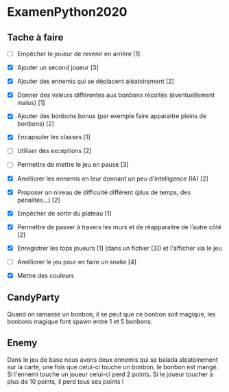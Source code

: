 # ExamenPython2020

## Tache à faire 
- [ ] Empêcher le joueur de revenir en arrière [1]
- [x] Ajouter un second joueur [3] 
- [x] Ajouter des ennemis qui se déplacent aléatoirement [2]
- [x] Donner des valeurs différentes aux bonbons récoltés (éventuellement malus) [1] 
- [x] Ajouter des bonbons bonus (par exemple faire apparaitre pleins de bonbons) [2]
- [X] Encapsuler les classes [1]
- [ ] Utiliser des exceptions [2]
- [ ] Permettre de mettre le jeu en pause [3]
- [X] Améliorer les ennemis en leur donnant un peu d’intelligence (IA) [2]
- [X] Proposer un niveau de difficulté différent (plus de temps, des pénalités…) [2]
- [X] Empêcher de sortir du plateau [1]
- [X] Permettre de passer à travers les murs et de réapparaitre de l’autre côté [2]
- [X] Enregistrer les tops joueurs [1] (dans un fichier [3]) et l'afficher via le jeu
- [ ] Améliorer le jeu pour en faire un snake [4]
- [X] Mettre des couleurs


## CandyParty 
Quand on ramasse un bonbon, il se peut que ce bonbon soit magique, les bonbons magique font spawn entre 1 et 5 bonbons.
## Enemy
Dans le jeu de base nous avons deux ennemis qui se balada aléatoirement sur la carte, une fois que celui-ci touche un bonbon, le bonbon est mangé. Si l'ennemi touche un joueur celui-ci perd 2 points. Si le joueur toucher à plus de 10 points, il perd tous ses points ! 


